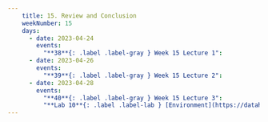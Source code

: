 ```yaml
---
    title: 15. Review and Conclusion
    weekNumber: 15
    days:
      - date: 2023-04-24
        events:
          "**38**{: .label .label-gray } Week 15 Lecture 1":
      - date: 2023-04-26
        events:
          "**39**{: .label .label-gray } Week 15 Lecture 2":
      - date: 2023-04-28
        events:
          "**40**{: .label .label-gray } Week 15 Lecture 3":
          "**Lab 10**{: .label .label-lab } [Environment](https://datahub.berkeley.edu/)":         
---
```

